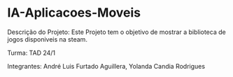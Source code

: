 # IA-Aplicacoes-Moveis

Descrição do Projeto:
Este Projeto tem o objetivo de mostrar a biblioteca de jogos disponiveis na steam.

Turma:
TAD 24/1

Integrantes:
André Luis Furtado Aguillera,
Yolanda Candia Rodrigues
